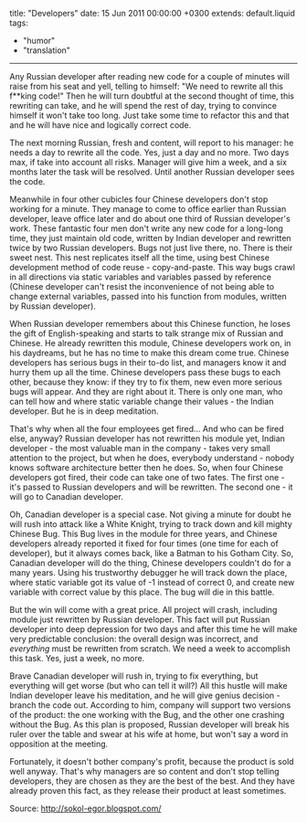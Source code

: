 title: "Developers"
date: 15 Jun 2011 00:00:00 +0300
extends: default.liquid
tags:
  - "humor"
  - "translation"
---
Any Russian developer after reading new code for a couple of minutes will raise from his seat and yell, telling to himself: "We need to rewrite all this f**king code!" Then he will turn doubtful at the second thought of time, this rewriting can take, and he will spend the rest of day, trying to convince himself it won't take too long. Just take some time to refactor this and that and he will have nice and logically correct code.

The next morning Russian, fresh and content, will report to his manager: he needs a day to rewrite all the code. Yes, just a day and no more. Two days max, if take into account all risks. Manager will give him a week, and a six months later the task will be resolved. Until another Russian developer sees the code.

Meanwhile in four other cubicles four Chinese developers don't stop working for a minute. They manage to come to office earlier than Russian developer, leave office later and do about one third of Russian developer's work. These fantastic four men don't write any new code for a long-long time, they just maintain old code, written by Indian developer and rewritten twice by two Russian developers. Bugs not just live there, no. There is their sweet nest. This nest replicates itself all the time, using best Chinese development method of code reuse - copy-and-paste. This way bugs crawl in all directions via static variables and variables passed by reference (Chinese developer can't resist the inconvenience of not being able to change external variables, passed into his function from modules, written by Russian developer).

When Russian developer remembers about this Chinese function, he loses the gift of English-speaking and starts to talk strange mix of Russian and Chinese. He already rewritten this module, Chinese developers work on, in his daydreams, but he has no time to make this dream come true. Chinese developers has serious bugs in their to-do list, and managers know it and hurry them up all the time. Chinese developers pass these bugs to each other, because they know: if they try to fix them, new even more serious bugs will appear. And they are right about it. There is only one man, who can tell how and where static variable change their values - the Indian developer. But he is in deep meditation.

That's why when all the four employees get fired... And who can be fired else, anyway? Russian developer has not rewritten his module yet, Indian developer - the most valuable man in the company - takes very small attention to the project, but when he does, everybody understand - nobody knows software architecture better then he does. So, when four Chinese developers got fired, their code can take one of two fates. The first one - it's passed to Russian developers and will be rewritten. The second one - it will go to Canadian developer.

Oh, Canadian developer is a special case. Not giving a minute for doubt he will rush into attack like a White Knight, trying to track down and kill mighty Chinese Bug. This Bug lives in the module for three years, and Chinese developers already reported it fixed for four times (one time for each of developer), but it always comes back, like a Batman to his Gotham City. So, Canadian developer will do the thing, Chinese developers couldn't do for a many years. Using his trustworthy debugger he will track down the place, where static variable got its value of -1 instead of correct 0, and create new variable with correct value by this place. The bug will die in this battle.

But the win will come with a great price. All project will crash, including module just rewritten by Russian developer. This fact will put Russian developer into deep depression for two days and after this time he will make very predictable conclusion: the overall design was incorrect, and *everything* must be rewritten from scratch. We need a week to accomplish this task. Yes, just a week, no more.

Brave Canadian developer will rush in, trying to fix everything, but everything will get worse (but who can tell it will?) All this hustle will make Indian developer leave his meditation, and he will give genius decision - branch the code out. According to him, company will support two versions of the product: the one working with the Bug, and the other one crashing without the Bug. As this plan is proposed, Russian developer will break his ruler over the table and swear at his wife at home, but won't say a word in opposition at the meeting.

Fortunately, it doesn't bother company's profit, because the product is sold well anyway. That's why managers are so content and don't stop telling developers, they are chosen as they are the best of the best. And they have already proven this fact, as they release their product at least sometimes.

Source: <http://sokol-egor.blogspot.com/>

<disqus name="kstep" />

